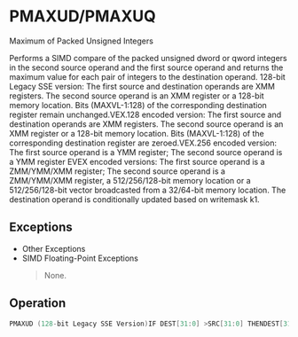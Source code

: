 # PMAXUD/PMAXUQ

Maximum of Packed Unsigned Integers

Performs a SIMD compare of the packed unsigned dword or qword integers in the second source operand and the first source operand and returns the maximum value for each pair of integers to the destination operand.
128-bit Legacy SSE version: The first source and destination operands are XMM registers.
The second source operand is an XMM register or a 128-bit memory location.
Bits (MAXVL-1:128) of the corresponding destination register remain unchanged.VEX.128 encoded version: The first source and destination operands are XMM registers.
The second source operand is an XMM register or a 128-bit memory location.
Bits (MAXVL-1:128) of the corresponding destination register are zeroed.VEX.256 encoded version: The first source operand is a YMM register; The second source operand is a YMM register EVEX encoded versions: The first source operand is a ZMM/YMM/XMM register; The second source operand is a ZMM/YMM/XMM register, a 512/256/128-bit memory location or a 512/256/128-bit vector broadcasted from a 32/64-bit memory location.
The destination operand is conditionally updated based on writemask k1.

## Exceptions

- Other Exceptions
- SIMD Floating-Point Exceptions
  > None.

## Operation

```C
PMAXUD (128-bit Legacy SSE Version)IF DEST[31:0] >SRC[31:0] THENDEST[31:0] := DEST[31:0];ELSEDEST[31:0] := SRC[31:0]; FI;(* Repeat operation for 2nd through 7th words in source and destination operands *)IF DEST[127:96] >SRC[127:96] THENDEST[127:96] := DEST[127:96];ELSEDEST[127:96] := SRC[127:96]; FI;DEST[MAXVL-1:128] (Unmodified)VPMAXUD (VEX.128 Encoded Version)IF SRC1[31:0] > SRC2[31:0] THENDEST[31:0] := SRC1[31:0];ELSEDEST[31:0] := SRC2[31:0]; FI;(* Repeat operation for 2nd through 3rd dwords in source and destination operands *)IF SRC1[127:96] > SRC2[127:96] THENDEST[127:96] := SRC1[127:96];ELSEDEST[127:96] := SRC2[127:96]; FI;DEST[MAXVL-1:128] := 0VPMAXUD (VEX.256 Encoded Version)IF SRC1[31:0] > SRC2[31:0] THENDEST[31:0] := SRC1[31:0];ELSEDEST[31:0] := SRC2[31:0]; FI;(* Repeat operation for 2nd through 7th dwords in source and destination operands *)IF SRC1[255:224] > SRC2[255:224] THENDEST[255:224] := SRC1[255:224];ELSEVPMAXUD (EVEX Encoded Versions)(KL, VL) = (4, 128), (8, 256), (16, 512)FOR j := 0 TO KL-1i := j * 32IF k1[j] OR *no writemask* THENIF (EVEX.b = 1) AND (SRC2 *is memory*)THEN IF SRC1[i+31:i] > SRC2[31:0] THEN DEST[i+31:i] := SRC1[i+31:i];ELSE DEST[i+31:i] := SRC2[31:0]; FI;ELSE IF SRC1[i+31:i] > SRC2[i+31:i] THEN DEST[i+31:i] := SRC1[i+31:i];ELSE DEST[i+31:i] := SRC2[i+31:i]; FI;FI;ELSE IF *merging-masking*; merging-maskingTHEN *DEST[i+31:i] remains unchanged*ELSE ; zeroing-maskingTHEN DEST[i+31:i] := 0FIFI;ENDFOR;DEST[MAXVL-1:VL] := 0VPMAXUQ (EVEX Encoded Versions)(KL, VL) = (2, 128), (4, 256), (8, 512)FOR j := 0 TO KL-1i := j * 64IF k1[j] OR *no writemask* THENIF (EVEX.b = 1) AND (SRC2 *is memory*)THEN IF SRC1[i+63:i] > SRC2[63:0] THEN DEST[i+63:i] := SRC1[i+63:i];ELSE DEST[i+63:i] := SRC2[63:0]; FI;ELSE IF SRC1[i+31:i] > SRC2[i+31:i] THEN DEST[i+63:i] := SRC1[i+63:i];ELSE DEST[i+63:i] := SRC2[i+63:i]; FI;FI;ELSE IF *merging-masking*; merging-maskingTHEN *DEST[i+63:i] remains unchanged*ELSE ; zeroing-maskingTHEN DEST[i+63:i] := 0FIFI;Intel C/C++ Compiler Intrinsic EquivalentVPMAXUD __m512i _mm512_max_epu32( __m512i a, __m512i b);VPMAXUD __m512i _mm512_mask_max_epu32(__m512i s, __mmask16 k, __m512i a, __m512i b);VPMAXUD __m512i _mm512_maskz_max_epu32( __mmask16 k, __m512i a, __m512i b);VPMAXUQ __m512i _mm512_max_epu64( __m512i a, __m512i b);VPMAXUQ __m512i _mm512_mask_max_epu64(__m512i s, __mmask8 k, __m512i a, __m512i b);VPMAXUQ __m512i _mm512_maskz_max_epu64( __mmask8 k, __m512i a, __m512i b);VPMAXUD __m256i _mm256_mask_max_epu32(__m256i s, __mmask16 k, __m256i a, __m256i b);VPMAXUD __m256i _mm256_maskz_max_epu32( __mmask16 k, __m256i a, __m256i b);VPMAXUQ __m256i _mm256_mask_max_epu64(__m256i s, __mmask8 k, __m256i a, __m256i b);VPMAXUQ __m256i _mm256_maskz_max_epu64( __mmask8 k, __m256i a, __m256i b);VPMAXUD __m128i _mm_mask_max_epu32(__m128i s, __mmask8 k, __m128i a, __m128i b);VPMAXUD __m128i _mm_maskz_max_epu32( __mmask8 k, __m128i a, __m128i b);VPMAXUQ __m128i _mm_mask_max_epu64(__m128i s, __mmask8 k, __m128i a, __m128i b);VPMAXUQ __m128i _mm_maskz_max_epu64( __mmask8 k, __m128i a, __m128i b);(V)PMAXUD __m128i _mm_max_epu32 ( __m128i a, __m128i b);VPMAXUD __m256i _mm256_max_epu32 ( __m256i a, __m256i b);
```
